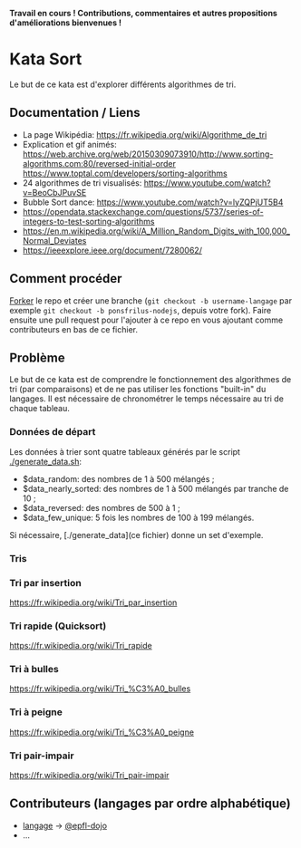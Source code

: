 
<b>Travail en cours ! Contributions, commentaires et autres propositions d'améliorations bienvenues !</b>

# Kata Sort
Le but de ce kata est d'explorer différents algorithmes de tri.

## Documentation / Liens
  * La page Wikipédia: https://fr.wikipedia.org/wiki/Algorithme_de_tri
  * Explication et gif animés: https://web.archive.org/web/20150309073910/http://www.sorting-algorithms.com:80/reversed-initial-order  
                               https://www.toptal.com/developers/sorting-algorithms
  * 24 algorithmes de tri visualisés: https://www.youtube.com/watch?v=BeoCbJPuvSE
  * Bubble Sort dance: https://www.youtube.com/watch?v=lyZQPjUT5B4
  * https://opendata.stackexchange.com/questions/5737/series-of-integers-to-test-sorting-algorithms
  * https://en.m.wikipedia.org/wiki/A_Million_Random_Digits_with_100,000_Normal_Deviates
  * https://ieeexplore.ieee.org/document/7280062/

## Comment procéder
[Forker](https://github.com/epfl-dojo/kata-sort/#fork-destination-box) le repo
et créer une branche (`git checkout -b username-langage` par exemple `git
checkout -b ponsfrilus-nodejs`, depuis votre fork). Faire ensuite une pull
request pour l'ajouter à ce repo en vous ajoutant comme contributeurs en bas de
ce fichier.

## Problème
Le but de ce kata est de comprendre le fonctionnement des algorithmes de tri
(par comparaisons) et de ne pas utiliser les fonctions "built-in" du langages.
Il est nécessaire de chronométrer le temps nécessaire au tri de chaque tableau. 

### Données de départ
Les données à trier sont quatre tableaux générés par le script
[./generate_data.sh](generate_data.sh):
  * $data_random: des nombres de 1 à 500 mélangés ;
  * $data_nearly_sorted: des nombres de 1 à 500 mélangés par tranche de 10 ;
  * $data_reversed: des nombres de 500 à 1 ;
  * $data_few_unique: 5 fois les nombres de 100 à 199 mélangés.

Si nécessaire, [./generate_data](ce fichier) donne un set d'exemple.

### Tris

### Tri par insertion
https://fr.wikipedia.org/wiki/Tri_par_insertion

### Tri rapide (Quicksort)
https://fr.wikipedia.org/wiki/Tri_rapide

### Tri à bulles
https://fr.wikipedia.org/wiki/Tri_%C3%A0_bulles

### Tri à peigne
https://fr.wikipedia.org/wiki/Tri_%C3%A0_peigne

### Tri pair-impair
https://fr.wikipedia.org/wiki/Tri_pair-impair

## Contributeurs (langages par ordre alphabétique)
  * [langage](./sort.py) → [@epfl-dojo](https://github.com/epfl-dojo)
  * ...